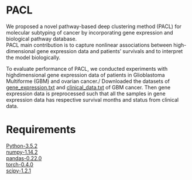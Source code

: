 # PACL
We proposed a novel pathway-based deep clustering method (PACL) for molecular subtyping of cancer by incorporating gene expression and biological pathway database.<br/>
PACL main contribution is to capture nonlinear associations between high-dimensional gene expression data and patients’ survivals and to interpret the model biologically.

To evaluate performance of PACL, we conducted experiments with highdimensional gene expression data of patients in Glioblastoma
Multiforme (GBM) and ovarian cancer./
Downloaded the datasets of [gene_expression.txt](https://github.com/cBioPortal/datahub/blob/master/public/gbm_tcga/data_expression.txt) and [clinical_data.txt](https://github.com/cBioPortal/datahub/blob/master/public/gbm_tcga/data_bcr_clinical_data_patient.txt) of GBM cancer.
Then gene expression data is preprocessed such that all the samples in gene expression data has respective survival months and status from 
clinical data.
# Requirements
[Python-3.5.2](https://www.python.org/downloads/release/python-352/)<br/>
[numpy-1.14.2](http://www.numpy.org/)<br/>
[pandas-0.22.0](https://pandas.pydata.org/pandas-docs/version/0.22/whatsnew.html)<br/>
[torch-0.4.0](https://pytorch.org/get-started/previous-versions/) <br/>
[scipy-1.2.1](https://pypi.org/project/scipy/) <br/>
